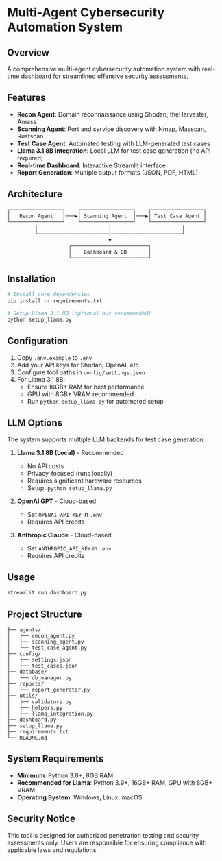 # Multi-Agent Cybersecurity Automation System

## Overview

A comprehensive multi-agent cybersecurity automation system with real-time dashboard for streamlined offensive security assessments.

## Features

- **Recon Agent**: Domain reconnaissance using Shodan, theHarvester, Amass
- **Scanning Agent**: Port and service discovery with Nmap, Masscan, Rustscan
- **Test Case Agent**: Automated testing with LLM-generated test cases
- **Llama 3.1 8B Integration**: Local LLM for test case generation (no API required)
- **Real-time Dashboard**: Interactive Streamlit interface
- **Report Generation**: Multiple output formats (JSON, PDF, HTML)

## Architecture

```
┌─────────────────┐    ┌─────────────────┐    ┌─────────────────┐
│   Recon Agent   │───▶│ Scanning Agent  │───▶│ Test Case Agent │
└─────────────────┘    └─────────────────┘    └─────────────────┘
         │                       │                       │
         └───────────────────────┼───────────────────────┘
                                 ▼
                    ┌─────────────────────────┐
                    │    Dashboard & DB       │
                    └─────────────────────────┘
```

## Installation

```bash
# Install core dependencies
pip install -r requirements.txt

# Setup Llama 3.1 8B (optional but recommended)
python setup_llama.py
```

## Configuration

1. Copy `.env.example` to `.env`
2. Add your API keys for Shodan, OpenAI, etc.
3. Configure tool paths in `config/settings.json`
4. For Llama 3.1 8B:
   - Ensure 16GB+ RAM for best performance
   - GPU with 8GB+ VRAM recommended
   - Run `python setup_llama.py` for automated setup

## LLM Options

The system supports multiple LLM backends for test case generation:

1. **Llama 3.1 8B (Local)** - Recommended

   - No API costs
   - Privacy-focused (runs locally)
   - Requires significant hardware resources
   - Setup: `python setup_llama.py`

2. **OpenAI GPT** - Cloud-based

   - Set `OPENAI_API_KEY` in `.env`
   - Requires API credits

3. **Anthropic Claude** - Cloud-based
   - Set `ANTHROPIC_API_KEY` in `.env`
   - Requires API credits

## Usage

```bash
streamlit run dashboard.py
```

## Project Structure

```
├── agents/
│   ├── recon_agent.py
│   ├── scanning_agent.py
│   └── test_case_agent.py
├── config/
│   ├── settings.json
│   └── test_cases.json
├── database/
│   └── db_manager.py
├── reports/
│   └── report_generator.py
├── utils/
│   ├── validators.py
│   ├── helpers.py
│   └── llama_integration.py
├── dashboard.py
├── setup_llama.py
├── requirements.txt
└── README.md
```

## System Requirements

- **Minimum**: Python 3.8+, 8GB RAM
- **Recommended for Llama**: Python 3.9+, 16GB+ RAM, GPU with 8GB+ VRAM
- **Operating System**: Windows, Linux, macOS

## Security Notice

This tool is designed for authorized penetration testing and security assessments only. Users are responsible for ensuring compliance with applicable laws and regulations.

